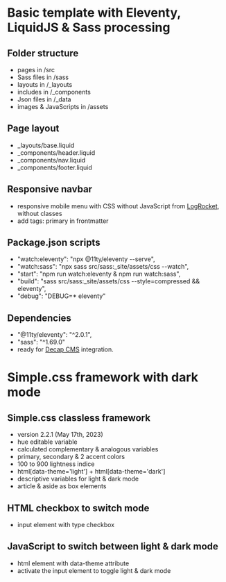 # Basic template with Eleventy, LiquidJS & Sass processing

## Folder structure

- pages in /src
- Sass files in /sass
- layouts in /_layouts
- includes in /_components
- Json files in /_data
- images & JavaScripts in /assets

## Page layout

- _layouts/base.liquid
- _components/header.liquid
- _components/nav.liquid
- _components/footer.liquid

## Responsive navbar

- responsive mobile menu with CSS without JavaScript from [LogRocket](https://blog.logrocket.com/create-responsive-mobile-menu-with-css-no-javascript/), without classes
- add tags: primary in frontmatter

## Package.json scripts

- "watch:eleventy": "npx @11ty/eleventy --serve",
- "watch:sass": "npx sass src/sass:_site/assets/css --watch",
- "start": "npm run watch:eleventy & npm run watch:sass",
- "build": "sass src/sass:_site/assets/css --style=compressed && eleventy",
- "debug": "DEBUG=* eleventy"

## Dependencies

- "@11ty/eleventy": "^2.0.1",
- "sass": "^1.69.0"
- ready for [Decap CMS](https://decapcms.org/) integration.

# Simple.css framework with dark mode

## Simple.css classless framework
- version 2.2.1 (May 17th, 2023)
- hue editable variable
- calculated complementary & analogous variables
- primary, secondary & 2 accent colors
- 100 to 900 lightness indice
- html[data-theme='light'] + html[data-theme='dark']
- descriptive variables for light & dark mode
- article & aside as box elements

## HTML checkbox to switch mode
- input element with type checkbox

## JavaScript to switch between light & dark mode
- html element with data-theme attribute
- activate the input element to toggle light & dark mode
